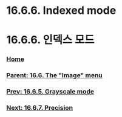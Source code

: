# 16.6.6. Indexed mode
# 16.6.6. 인덱스 모드

### [Home](./00-home.md)
### [Parent: 16.6. The "Image" menu](./16-06-00-the-image-menu.md)
### [Prev: 16.6.5. Grayscale mode](./16-06-05-grayscale-mode.md)
### [Next: 16.6.7. Precision](./16-06-07-precision.md)
